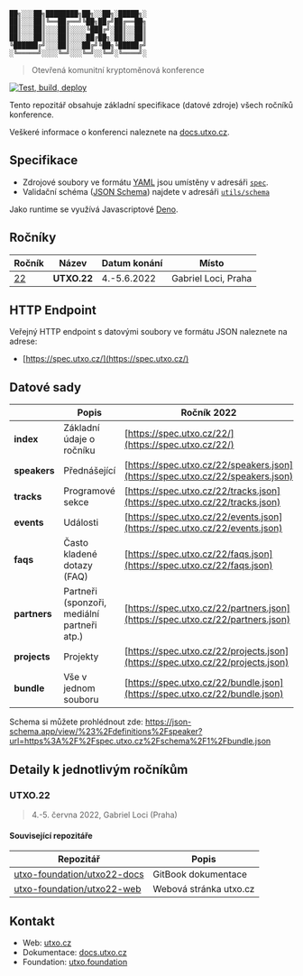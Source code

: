 ```
██╗░░░██╗████████╗██╗░░██╗░█████╗░
██║░░░██║╚══██╔══╝╚██╗██╔╝██╔══██╗
██║░░░██║░░░██║░░░░╚███╔╝░██║░░██║
██║░░░██║░░░██║░░░░██╔██╗░██║░░██║
╚██████╔╝░░░██║░░░██╔╝╚██╗╚█████╔╝
░╚═════╝░░░░╚═╝░░░╚═╝░░╚═╝░╚════╝░
```

> Otevřená komunitní kryptoměnová konference

[![Test, build, deploy](https://github.com/gweicz/utxo/actions/workflows/deploy.yml/badge.svg)](https://github.com/gweicz/utxo/actions/workflows/deploy.yml)

Tento repozitář obsahuje základní specifikace (datové zdroje) všech ročníků
konference.

Veškeré informace o konferenci naleznete na
[docs.utxo.cz](https://docs.utxo.cz).

## Specifikace

- Zdrojové soubory ve formátu [YAML](https://yaml.org/) jsou umístěny v adresáři
  [`spec`](./spec).
- Validační schéma ([JSON Schema](https://json-schema.org/)) najdete v adresáři
  [`utils/schema`](./utils/schema)

Jako runtime se využívá Javascriptové [Deno](https://deno.land/).

## Ročníky

| Ročník          | Název       | Datum konání | Místo               |
| --------------- | ----------- | ------------ | ------------------- |
| [22](./spec/22) | **UTXO.22** | 4.-5.6.2022  | Gabriel Loci, Praha |

## HTTP Endpoint

Veřejný HTTP endpoint s datovými soubory ve formátu JSON naleznete na adrese:

- [https://spec.utxo.cz/](https://spec.utxo.cz/)

## Datové sady

|              | Popis                                       | Ročník 2022                                                                    |
| ------------ | ------------------------------------------- | ------------------------------------------------------------------------------ |
| **index**    | Základní údaje o ročníku                    | [https://spec.utxo.cz/22/](https://spec.utxo.cz/22/)                           |
| **speakers** | Přednášející                                | [https://spec.utxo.cz/22/speakers.json](https://spec.utxo.cz/22/speakers.json) |
| **tracks**   | Programové sekce                            | [https://spec.utxo.cz/22/tracks.json](https://spec.utxo.cz/22/tracks.json)     |
| **events**   | Události                                    | [https://spec.utxo.cz/22/events.json](https://spec.utxo.cz/22/events.json)     |
| **faqs**     | Často kladené dotazy (FAQ)                  | [https://spec.utxo.cz/22/faqs.json](https://spec.utxo.cz/22/faqs.json)         |
| **partners** | Partneři (sponzoři, mediální partneři atp.) | [https://spec.utxo.cz/22/partners.json](https://spec.utxo.cz/22/partners.json) |
| **projects** | Projekty                                    | [https://spec.utxo.cz/22/projects.json](https://spec.utxo.cz/22/projects.json) |
| **bundle**   | Vše v jednom souboru                        | [https://spec.utxo.cz/22/bundle.json](https://spec.utxo.cz/22/bundle.json)     |

Schema si můžete prohlédnout zde:
https://json-schema.app/view/%23%2Fdefinitions%2Fspeaker?url=https%3A%2F%2Fspec.utxo.cz%2Fschema%2F1%2Fbundle.json

## Detaily k jednotlivým ročníkům

### UTXO.22

> 4.-5. června 2022, Gabriel Loci (Praha)

#### Související repozitáře

| Repozitář                                                                     | Popis                  |
| ----------------------------------------------------------------------------- | ---------------------- |
| [utxo-foundation/utxo22-docs](https://github.com/utxo-foundation/utxo22-docs) | GitBook dokumentace    |
| [utxo-foundation/utxo22-web](https://github.com/utxo-foundation/utxo22-web)   | Webová stránka utxo.cz |

## Kontakt

- Web: [utxo.cz](https://utxo.cz)
- Dokumentace: [docs.utxo.cz](https://docs.utxo.cz)
- Foundation: [utxo.foundation](https://utxo.foundation)

